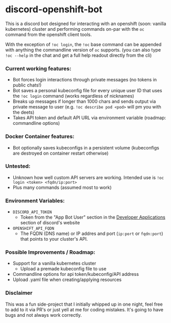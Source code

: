 # discord-openshift-bot

This is a discord bot designed for interacting with an openshift (soon: vanilla kubernetes) cluster and performing commands on-par with the ``oc`` command from the openshift client tools.

With the exception of ``!oc login``, the ``!oc`` base command can be appended with anything the commandline version of ``oc`` supports. (you can also type ``!oc --help`` in the chat and get a full help readout directly from the cli)

### Current working features:
- Bot forces login interactions through private messages (no tokens in public chats!)
- Bot saves a personal kubeconfig file for every unique user ID that uses the ``!oc login`` command (works regardless of nicknames)
- Breaks up messages if longer than 1000 chars and sends output via private message to user (e.g. ``!oc describe pod <pod>`` will pm you with the deets)
- Takes API token and default API URL via environment variable (roadmap: commandline options)

### Docker Container features:
- Bot optionally saves kubeconfigs in a persistent volume (kubeconfigs are destroyed on container restart otherwise)

### Untested:
- Unknown how well custom API servers are working. Intended use is ``!oc login <token> <fqdn/ip:port>``
- Plus many commands (assumed most to work)

### Environment Variables:
- ``DISCORD_API_TOKEN``
    - Token from the "App Bot User" section in the [Developer Applications](https://discordapp.com/developers/applications/me) section of discord's website
- ``OPENSHIFT_API_FQDN``
    - The FQDN (DNS name) or IP addres and port (``ip:port`` or ``fqdn:port``) that points to your cluster's API.
    
### Possible Improvements / Roadmap:
- Support for a vanilla kubernetes cluster
    - Upload a premade kubeconfig file to use
- Commandline options for api token/kubeconfig/API address
- Upload .yaml file when creating/applying resources

### Disclaimer
This was a fun side-project that I initially whipped up in one night, feel free to add to it via PR's or just yell at me for coding mistakes. It's going to have bugs and not always work correctly.

